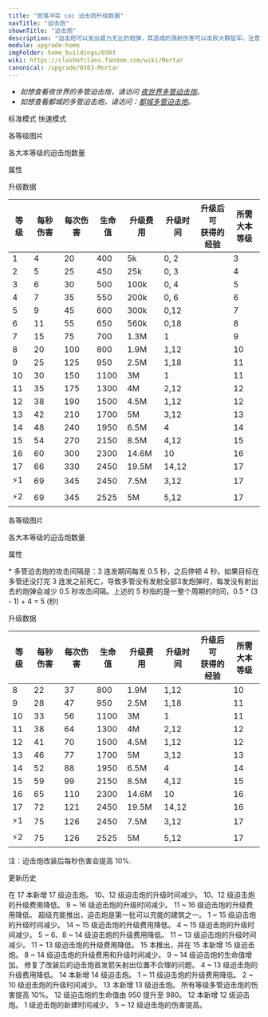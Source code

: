 ```yaml
---
title: "部落冲突 coc 迫击炮升级数据"
navTitle: "迫击炮"
shownTitle: "迫击炮"
description: "迫击炮可以发出威力无比的炮弹，其造成的溅射伤害可以击败大群敌军。注意，要防止敌军过于接近迫击炮！"
module: upgrade-home
imgFolder: home_buildings/0303
wiki: https://clashofclans.fandom.com/wiki/Mortar
canonical: /upgrade/0303-Mortar
---
```


<script setup>
const tableExtraInfoStandardMode = [
    {
        "column": 4,
        "type": "cost",
        "gpClass": "building",
        "icon": "Gold"
    },
    {
        "column": 5,
        "type": "time",
        "gpClass": "building"
    },
    {
        "column": 6,
        "type": "exp",
        "icon": "Exp"
    }
];
const tableExtraInfoFastMode = tableExtraInfoStandardMode;
</script>

- *如想查看夜世界的多管迫击炮，请访问 [夜世界多管迫击炮](/upgrade/1108-Multi-Mortar)。*
- *如想查看都城的多管迫击炮，请访问：[都城多管迫击炮](/upgrade/2206-Multi-Mortar)。*

<SwitchTabs contentClass="cp-unit-items" :stickyTabs="true" :pageTabs="true">
    <SwitchTab tabId="cp-unit-item-0" :activeTab="true">标准模式</SwitchTab>
    <SwitchTab tabId="cp-unit-item-1">快速模式</SwitchTab>
</SwitchTabs>

<!-- ↓↓↓ 标准模式 ↓↓↓ -->
<SwitchTabGroup id="cp-unit-item-0" class="cp-unit-items">
<UnitInfo :folder="$frontmatter.imgFolder" imgSrc="Mortar17_hd.png" imgAlt="迫击炮（标准模式）"
    :description="$frontmatter.description" :isSmallImg="true" />

<SmallTitle>各等级图片</SmallTitle>

<Panel>
    <UnitImgGroup title="未改装" :folder="$frontmatter.imgFolder">
        <UnitImg imgTitle="1 级" imgSrc="Mortar1.png" />
        <UnitImg imgTitle="2 级" imgSrc="Mortar2.png" />
        <UnitImg imgTitle="3 级" imgSrc="Mortar3.png" />
        <UnitImg imgTitle="4 级" imgSrc="Mortar4.png" />
        <UnitImg imgTitle="5 级" imgSrc="Mortar5.png" />
        <UnitImg imgTitle="6 级" imgSrc="Mortar6.png" />
        <UnitImg imgTitle="7 级" imgSrc="Mortar7.png" />
        <UnitImg imgTitle="8 级" imgSrc="Mortar8.png" />
        <UnitImg imgTitle="9 级" imgSrc="Mortar9.png" />
        <UnitImg imgTitle="10 级" imgSrc="Mortar10.png" />
        <UnitImg imgTitle="11 级" imgSrc="Mortar11.png" />
        <UnitImg imgTitle="12 级" imgSrc="Mortar12.png" />
        <UnitImg imgTitle="13 级" imgSrc="Mortar13.png" />
        <UnitImg imgTitle="14 级" imgSrc="Mortar14.png" />
        <UnitImg imgTitle="15 级" imgSrc="Mortar15.png" />
        <UnitImg imgTitle="16 级" imgSrc="Mortar16.png" />
        <UnitImg imgTitle="17 级" imgSrc="Mortar17.png" />
    </UnitImgGroup>
    <UnitImgGroup title="已改装，处于标准模式" :folder="$frontmatter.imgFolder">
        <UnitImg imgTitle="8 级" imgSrc="Mortar8A.png" />
        <UnitImg imgTitle="9 级" imgSrc="Mortar9A.png" />
        <UnitImg imgTitle="10 级" imgSrc="Mortar10A.png" />
        <UnitImg imgTitle="11 级" imgSrc="Mortar11A.png" />
        <UnitImg imgTitle="12 级" imgSrc="Mortar12A.png" />
        <UnitImg imgTitle="13 级" imgSrc="Mortar13A.png" />
        <UnitImg imgTitle="14 级" imgSrc="Mortar14A.png" />
        <UnitImg imgTitle="15 级" imgSrc="Mortar15A.png" />
        <UnitImg imgTitle="16 级" imgSrc="Mortar16A.png" />
        <!-- <UnitImg imgTitle="17 级" imgSrc="Mortar17A.png" /> -->
    </UnitImgGroup>
</Panel>

<SmallTitle>各大本等级的迫击炮数量</SmallTitle>

<BuildingNum>
    <BuildingNumRow title="大本等级" num="1 - 2, 3 - 5, 6, 7, 8 - 17" />
    <BuildingNumRow title="建筑数量" num="    0,     1, 2, 3,      4" />
</BuildingNum>

<SmallTitle>属性</SmallTitle>

<UnitProperties>
    <UnitProperty pKey="占地面积" pValue="3×3" />
    <UnitProperty pKey="判定面积" pValue="2×2" :isJudgeSquare="true" />
    <UnitProperty pKey="伤害类型" pValue="范围伤害" />
    <UnitProperty pKey="伤害半径" pValue="1.5 格" />
    <UnitProperty pKey="攻击的目标" pValue="仅地面目标" />
    <UnitProperty pKey="射程" pValue="4 ~ 11 格" />
    <UnitProperty pKey="攻速" pValue="5 秒 1 发 (标准)" />
    <UnitProperty pKey="改装所需迫击炮等级" pValue="8" />
    <UnitProperty pKey="改装所需夜世界迫击炮等级" pValue="8" />
    <UnitProperty pKey="改装数量" pValue="仅限一个" />
    <UnitProperty pKey="改装时间" pValue="14" :isUpgradeTime="true" gpClass="building" />
    <UnitProperty pKey="改装费用" pValue="8M" :isUpgradeCost="true" resourceType="Gold" gpClass="building" />
</UnitProperties>

<SmallTitle>升级数据</SmallTitle>

<UnitTable :tableExtraInfo="tableExtraInfoStandardMode">

| 等级 | 每秒伤害 | 每次伤害 | 生命值 | 升级费用 |  升级时间  |升级后可<br>获得的经验| 所需<br>大本等级 |
| ---- |   ---   |   ---   |   ---  |   ---   |    ---    |        ---          |       ---      |
|   1  |     4   |    20   |   400  |     5k  |   0, 2    |                     |        3       |
|   2  |     5   |    25   |   450  |    25k  |   0, 3    |                     |        4       |
|   3  |     6   |    30   |   500  |   100k  |   0, 4    |                     |        5       |
|   4  |     7   |    35   |   550  |   200k  |   0, 6    |                     |        6       |
|   5  |     9   |    45   |   600  |   300k  |   0,12    |                     |        7       |
|   6  |    11   |    55   |   650  |   560k  |   0,18    |                     |        8       |
|   7  |    15   |    75   |   700  |   1.3M  |   1       |                     |        9       |
|   8  |    20   |   100   |   800  |   1.9M  |   1,12    |                     |       10       |
|   9  |    25   |   125   |   950  |   2.5M  |   1,18    |                     |       11       |
|  10  |    30   |   150   |  1100  |     3M  |   1       |                     |       11       |
|  11  |    35   |   175   |  1300  |     4M  |   2,12    |                     |       12       |
|  12  |    38   |   190   |  1500  |   4.5M  |   1,12    |                     |       12       |
|  13  |    42   |   210   |  1700  |     5M  |   3,12    |                     |       13       |
|  14  |    48   |   240   |  1950  |   6.5M  |   4       |                     |       14       |
|  15  |    54   |   270   |  2150  |   8.5M  |   4,12    |                     |       15       |
|  16  |    60   |   300   |  2300  |  14.6M  |  10       |                     |       16       |
|  17  |    66   |   330   |  2450  |  19.5M  |  14,12    |                     |       17       |
| ⚡1  |    69   |   345   |  2450  |   7.5M  |   3,12    |                     |       17       |
| ⚡2  |    69   |   345   |  2525  |     5M  |   5,12    |                     |       17       |
</UnitTable>
</SwitchTabGroup>

<!-- ↓↓↓ 快速模式 ↓↓↓ -->
<SwitchTabGroup id="cp-unit-item-1" class="cp-unit-items">
<UnitInfo :folder="$frontmatter.imgFolder" imgSrc="Mortar16B.png" imgAlt="迫击炮（快速模式）"
    :description="$frontmatter.description" :isSmallImg="true" />

<SmallTitle>各等级图片</SmallTitle>

<Panel>
    <UnitImgGroup title="已改装，处于连发模式" :folder="$frontmatter.imgFolder">
        <UnitImg imgTitle="8 级" imgSrc="Mortar8B.png" />
        <UnitImg imgTitle="9 级" imgSrc="Mortar9B.png" />
        <UnitImg imgTitle="10 级" imgSrc="Mortar10B.png" />
        <UnitImg imgTitle="11 级" imgSrc="Mortar11B.png" />
        <UnitImg imgTitle="12 级" imgSrc="Mortar12B.png" />
        <UnitImg imgTitle="13 级" imgSrc="Mortar13B.png" />
        <UnitImg imgTitle="14 级" imgSrc="Mortar14B.png" />
        <UnitImg imgTitle="15 级" imgSrc="Mortar15B.png" />
        <UnitImg imgTitle="16 级" imgSrc="Mortar16B.png" />
        <!-- <UnitImg imgTitle="17 级" imgSrc="Mortar17B.png" /> -->
    </UnitImgGroup>
</Panel>

<SmallTitle>各大本等级的迫击炮数量</SmallTitle>

<BuildingNum>
    <BuildingNumRow title="大本等级" num="1 - 2, 3 - 5, 6, 7, 8 - 17" />
    <BuildingNumRow title="建筑数量" num="    0,     1, 2, 3,      4" />
</BuildingNum>

<SmallTitle>属性</SmallTitle>

<UnitProperties>
    <UnitProperty pKey="占地面积" pValue="3×3" />
    <UnitProperty pKey="判定面积" pValue="2×2" :isJudgeSquare="true" />
    <UnitProperty pKey="伤害类型" pValue="范围伤害" />
    <UnitProperty pKey="伤害半径" pValue="1.5 格" />
    <UnitProperty pKey="攻击的目标" pValue="仅地面目标" />
    <UnitProperty pKey="射程" pValue="4 ~ 11 格" />
    <UnitProperty pKey="攻速" pValue="5 秒 3 发 (改装)<sup>*</sup>" />
    <UnitProperty pKey="改装所需迫击炮等级" pValue="8" />
    <UnitProperty pKey="改装所需夜世界迫击炮等级" pValue="8" />
    <UnitProperty pKey="改装数量" pValue="仅限一个" />
    <UnitProperty pKey="改装时间" pValue="14" :isUpgradeTime="true" gpClass="building" />
    <UnitProperty pKey="改装费用" pValue="8M" :isUpgradeCost="true" resourceType="Gold" gpClass="building" />
</UnitProperties>

\* 多管迫击炮的攻击间隔是：3 连发期间每发 0.5 秒，之后停顿 4 秒。如果目标在多管还没打完 3 连发之前死亡，导致多管没有发射全部3发炮弹时，每发没有射出去的炮弹会减少 0.5 秒攻击间隔。上述的 5 秒指的是一整个周期的时间，0.5 * (3 - 1) + 4 = 5 (秒)

<SmallTitle>升级数据</SmallTitle>

<UnitTable :tableExtraInfo="tableExtraInfoFastMode">

| 等级 | 每秒伤害 | 每次伤害 | 生命值 | 升级费用 |  升级时间  |升级后可<br>获得的经验| 所需<br>大本等级 |
| ---- |   ---   |   ---   |   ---  |   ---   |    ---    |        ---          |       ---      |
|   8  |    22   |   37    |   800  |  1.9M   |   1,12    |                     |       10       |
|   9  |    28   |   47    |   950  |  2.5M   |   1,18    |                     |       11       |
|  10  |    33   |   56    |  1100  |    3M   |   1       |                     |       11       |
|  11  |    38   |   64    |  1300  |    4M   |   2,12    |                     |       12       |
|  12  |    41   |   70    |  1500  |  4.5M   |   1,12    |                     |       12       |
|  13  |    46   |   77    |  1700  |    5M   |   3,12    |                     |       13       |
|  14  |    52   |   88    |  1950  |  6.5M   |   4       |                     |       14       |
|  15  |    59   |   99    |  2150  |  8.5M   |   4,12    |                     |       15       |
|  16  |    65   |  110    |  2300  | 14.6M   |  10       |                     |       16       |
|  17  |    72   |  121    |  2450  | 19.5M   |  14,12    |                     |       16       |
| ⚡1  |    75   |   126   |  2450  |   7.5M  |   3,12    |                     |       17       |
| ⚡2  |    75   |   126   |  2525  |     5M  |   5,12    |                     |       17       |
</UnitTable>
</SwitchTabGroup>

<!-- ↓↓↓ 公共部分 ↓↓↓ -->
注：迫击炮改装后每秒伤害会提高 10%.

<SmallTitle>更新历史</SmallTitle>

<Timeline>
    <TimelineItem date="2025/02/10">
        <TimelineRow>在 17 本新增 17 级迫击炮。</TimelineRow>
        <TimelineRow>10、12 级迫击炮的升级时间减少。</TimelineRow>
        <TimelineRow>10、12 级迫击炮的升级费用降低。</TimelineRow>
    </TimelineItem>
    <TimelineItem date="2024/11/25">
        <TimelineRow>9 ~ 16 级迫击炮的升级时间减少。</TimelineRow>
        <TimelineRow>11 ~ 16 级迫击炮的升级费用降低。</TimelineRow>
    </TimelineItem>
    <TimelineItem date="2024/09/09">
        <TimelineRow>超级充能推出，迫击炮是第一批可以充能的建筑之一。</TimelineRow>
    </TimelineItem>
    <TimelineItem date="2024/06/18">
        <TimelineRow>1 ~ 15 级迫击炮的升级时间减少。</TimelineRow>
        <TimelineRow>14 ~ 15 级迫击炮的升级费用降低。</TimelineRow>
    </TimelineItem>
    <TimelineItem date="2023/12/12">
        <TimelineRow>4 ~ 15 级迫击炮的升级时间减少。</TimelineRow>
        <TimelineRow>5 ~ 6、8 ~ 14 级迫击炮的升级费用降低。</TimelineRow>
    </TimelineItem>
    <TimelineItem date="2023/06/12">
        <TimelineRow>11 ~ 13 级迫击炮的升级时间减少。</TimelineRow>
        <TimelineRow>11 ~ 13 级迫击炮的升级费用降低。</TimelineRow>
    </TimelineItem>
    <TimelineItem date="2022/10/10">
        <TimelineRow>15 本推出，并在 15 本新增 15 级迫击炮。</TimelineRow>
        <TimelineRow>8 ~ 14 级迫击炮的升级费用和升级时间减少。</TimelineRow>
    </TimelineItem>
    <TimelineItem date="2022/06/27">
        <TimelineRow>9 ~ 14 级迫击炮的生命值增加。</TimelineRow>
    </TimelineItem>
    <TimelineItem date="2022/01/20">
        <TimelineRow>修复了改装后的迫击炮首发箭矢射出位置不合理的问题。</TimelineRow>
    </TimelineItem>
    <TimelineItem date="2021/12/09">
        <TimelineRow>4 ~ 13 级迫击炮的升级费用降低。</TimelineRow>
    </TimelineItem>
        <TimelineItem date="2021/09/27">
        <TimelineRow>14 本新增 14 级迫击炮。</TimelineRow>
    </TimelineItem>
    <TimelineItem date="2021/04/12">
        <TimelineRow>1 ~ 11 级迫击炮的升级费用降低。</TimelineRow>
        <TimelineRow>2 ~ 10 级迫击炮的升级时间减少。</TimelineRow>
    </TimelineItem>
    <TimelineItem date="2020/03/30">
        <TimelineRow>13 本新增 13 级迫击炮。</TimelineRow>
    </TimelineItem>
    <TimelineItem date="2019/12/09">
        <TimelineRow>所有等级多管迫击炮的伤害提高 10%。</TimelineRow>
    </TimelineItem>
    <TimelineItem date="2019/09/11">
        <TimelineRow>12 级迫击炮的生命值由 950 提升至 980。</TimelineRow>
    </TimelineItem>
    <TimelineItem date="2019/06/18">
        <TimelineRow>12 本新增 12 级迫击炮。</TimelineRow>
    </TimelineItem>
        <TimelineItem date="2019/04/02">
        <TimelineRow>1 级迫击炮的新建时间减少。</TimelineRow>
    </TimelineItem>
        <TimelineItem date="2019/02/22">
        <TimelineRow>5 ~ 12 级迫击炮的伤害提高。</TimelineRow>
    </TimelineItem>
    <TimelineItem :historyBottom="true" />
</Timeline>